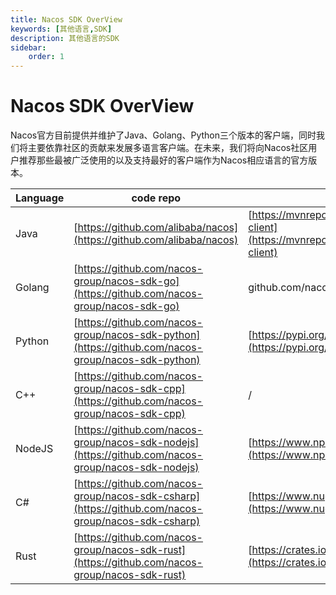 ```yaml
---
title: Nacos SDK OverView
keywords: [其他语言,SDK]
description: 其他语言的SDK
sidebar:
    order: 1
---
```


# Nacos SDK OverView

Nacos官方目前提供并维护了Java、Golang、Python三个版本的客户端，同时我们将主要依靠社区的贡献来发展多语言客户端。在未来，我们将向Nacos社区用户推荐那些最被广泛使用的以及支持最好的客户端作为Nacos相应语言的官方版本。

|  Language   | code repo  |  pkg repo |
|  ----  | ----  | ---- |
| Java | [https://github.com/alibaba/nacos](https://github.com/alibaba/nacos)| [https://mvnrepository.com/artifact/com.alibaba.nacos/nacos-client](https://mvnrepository.com/artifact/com.alibaba.nacos/nacos-client)
| Golang  | [https://github.com/nacos-group/nacos-sdk-go](https://github.com/nacos-group/nacos-sdk-go) | github.com/nacos-group/nacos-sdk-go/v2|
| Python  | [https://github.com/nacos-group/nacos-sdk-python](https://github.com/nacos-group/nacos-sdk-python) |[https://pypi.org/project/nacos-sdk-python/](https://pypi.org/project/nacos-sdk-python/)|
| C++ | [https://github.com/nacos-group/nacos-sdk-cpp](https://github.com/nacos-group/nacos-sdk-cpp)|/|
| NodeJS|[https://github.com/nacos-group/nacos-sdk-nodejs](https://github.com/nacos-group/nacos-sdk-nodejs)|[https://www.npmjs.com/package/nacos](https://www.npmjs.com/package/nacos)|
| C#| [https://github.com/nacos-group/nacos-sdk-csharp](https://github.com/nacos-group/nacos-sdk-csharp)|[https://www.nuget.org/packages/nacos-sdk-csharp](https://www.nuget.org/packages/nacos-sdk-csharp)|
|Rust|[https://github.com/nacos-group/nacos-sdk-rust](https://github.com/nacos-group/nacos-sdk-rust)|[https://crates.io/crates/nacos-sdk/versions](https://crates.io/crates/nacos-sdk/versions)

